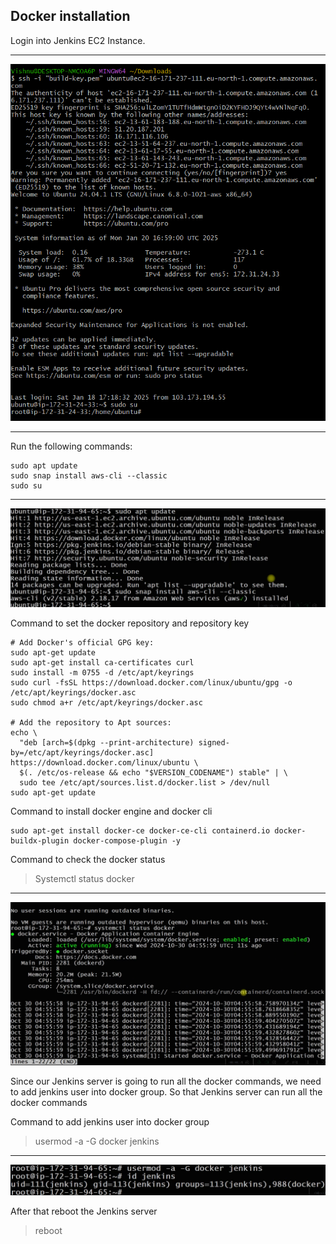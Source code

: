 ## Docker installation
Login into Jenkins EC2 Instance.

---
![Docker-1](https://github.com/Kizhakkekkara-Vishnu-Vijayan/Jenkins-CI-CD-Pipeline/blob/master/Jenkins-SS-ALL/Docker-1.png) 

---
Run the following commands:
```
sudo apt update
sudo snap install aws-cli --classic
sudo su
```

---
![Docker-2](https://github.com/Kizhakkekkara-Vishnu-Vijayan/Jenkins-CI-CD-Pipeline/blob/master/Jenkins-SS-ALL/Docker-2.png) 

Command to set the docker repository and repository key
```
# Add Docker's official GPG key:
sudo apt-get update
sudo apt-get install ca-certificates curl
sudo install -m 0755 -d /etc/apt/keyrings
sudo curl -fsSL https://download.docker.com/linux/ubuntu/gpg -o /etc/apt/keyrings/docker.asc
sudo chmod a+r /etc/apt/keyrings/docker.asc

# Add the repository to Apt sources:
echo \
  "deb [arch=$(dpkg --print-architecture) signed-by=/etc/apt/keyrings/docker.asc] https://download.docker.com/linux/ubuntu \
  $(. /etc/os-release && echo "$VERSION_CODENAME") stable" | \
  sudo tee /etc/apt/sources.list.d/docker.list > /dev/null
sudo apt-get update
```

Command to install docker engine and docker cli
```
sudo apt-get install docker-ce docker-ce-cli containerd.io docker-buildx-plugin docker-compose-plugin -y
```
Command to check the docker status
> Systemctl status docker

---
![Docker-3](https://github.com/Kizhakkekkara-Vishnu-Vijayan/Jenkins-CI-CD-Pipeline/blob/master/Jenkins-SS-ALL/Docker-3.png) 

Since our Jenkins server is going to run all the docker commands, we need to add jenkins user into docker group. So that Jenkins server can run all the docker commands

Command to add jenkins user into docker group
> usermod -a -G docker jenkins

---
![Docker-4](https://github.com/Kizhakkekkara-Vishnu-Vijayan/Jenkins-CI-CD-Pipeline/blob/master/Jenkins-SS-ALL/Docker-4.png) 

After that reboot the Jenkins server
> reboot